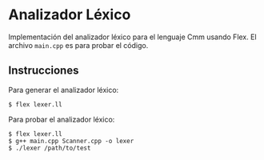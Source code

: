 # Analizador Léxico

Implementación del analizador léxico para el lenguaje Cmm usando Flex.
El archivo `main.cpp` es para probar el código.

## Instrucciones

Para generar el analizador léxico:
```shell
$ flex lexer.ll
```

Para probar el analizador léxico:
```shell
$ flex lexer.ll
$ g++ main.cpp Scanner.cpp -o lexer
$ ./lexer /path/to/test

